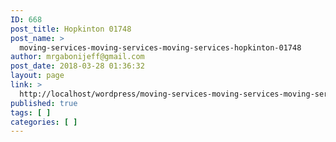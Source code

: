 ```yaml
---
ID: 668
post_title: Hopkinton 01748
post_name: >
  moving-services-moving-services-moving-services-hopkinton-01748
author: mrgabonijeff@gmail.com
post_date: 2018-03-28 01:36:32
layout: page
link: >
  http://localhost/wordpress/moving-services-moving-services-moving-services-hopkinton-01748/
published: true
tags: [ ]
categories: [ ]
---
```

